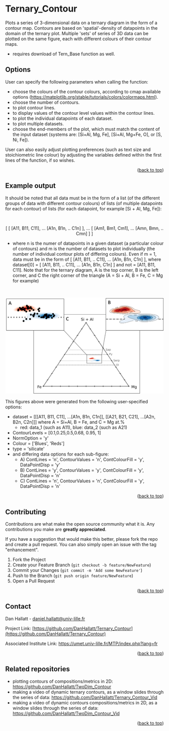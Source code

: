 # Ternary_Contour
Plots a series of 3-dimensional data on a ternary diagram in the form of a contour map. Contours are based on 'spatial'-density of datapoints in the domain of the ternary plot. Multiple 'sets' of series of 3D data can be plotted on the same figure, each with different colours of their contour maps.

* requires download of Tern_Base function as well.

<!-- Options -->
## Options
 User can specify the following parameters when calling the function:
 - choose the colours of the contour colours, according to cmap available options (https://matplotlib.org/stable/tutorials/colors/colormaps.html).
 - choose the number of contours.
 - to plot contour lines.
 - to display values of the contour level values within the contour lines.
 - to plot the individual datapoints of each dataset.
 - to plot multiple datasets.
 - choose the end-members of the plot, which must match the content of the input dataset (systems are: [Si+Al, Mg, Fe], [Si+Al, Mg+Fe, O], or [S, Ni, Fe]).

User can also easily adjust plotting preferences (such as text size and stoichiometric line colour) by adjusting the variables defined within the first lines of the function, if so wishes.

<p align="right">(<a href="#top">back to top</a>)</p>

<!-- Example output -->
## Example output

It should be noted that all data must be in the form of a list (of the different groups of data with different contour colours) of lists (of multiple datapoints for each contour) of lists (for each datapoint, for example [Si + Al, Mg, Fe]):

<br />
<div align="center">
 
 [ [ [A11, B11, C11], ... [A1n, B1n, .. C1n] ], ... [ [Am1, Bm1, Cm1], ... [Amn, Bmn, .. Cmn] ] ]
 
 </div>

- where n is the numer of datapoints in a given dataset (a particular colour of contours) and m is the number of datasets to plot individually (the number of individual contour plots of differing colours). Even if m = 1, data must be in the form of [ [A11, B11, .. C11], ... [A1n, B1n, C1n] ], where dataset[0] = [ [A11, B11, .. C11], ... [A1n, B1n, C1n] ] and not = [A11, B11, C11]. Note that for the ternary diagram, A is the top corner, B is the left corner, and C the right corner of the triangle (A = Si + Al, B = Fe, C = Mg for example)


<br />
<div align="center">

[![Product Name Screen Shot][product-screenshot]](https://example.com)
 
 </div>

This figures above were generated from the following user-specified options:
 - dataset = [[[A11, B11, C11], ...[A1n, B1n, C1n]], [[A21, B21, C21], ...[A2n, B2n, C2n]]] where A = Si+Al, B = Fe, and C = Mg at.%
     - red: data_1 (such as A11), blue: data_2 (such as A21)
 - ContourLevels = [0.1,0.25,0.5,0.68, 0.95, 1]
 - NormOption = 'y'
 - Colour = ['Blues', 'Reds']
 - type = 'silicate'
 - and differing data options for each sub-figure:
     - A) ContLines = 'n',  ContourValues = 'n',  ContColourFill = 'y',  DataPointDisp = 'y'
     - B) ContLines = 'y',  ContourValues = 'y',  ContColourFill = 'y',  DataPointDisp = 'n'
     - C) ContLines = 'n',  ContourValues = 'n',  ContColourFill = 'y',  DataPointDisp = 'n'

 
<p align="right">(<a href="#top">back to top</a>)</p>

<!-- CONTRIBUTING -->
## Contributing

Contributions are what make the open source community what it is. Any contributions you make are **greatly appreciated**.

If you have a suggestion that would make this better, please fork the repo and create a pull request. You can also simply open an issue with the tag "enhancement".

1. Fork the Project
2. Create your Feature Branch (`git checkout -b feature/NewFeature`)
3. Commit your Changes (`git commit -m 'Add some NewFeature'`)
4. Push to the Branch (`git push origin feature/NewFeature`)
5. Open a Pull Request

<p align="right">(<a href="#top">back to top</a>)</p>

<!-- CONTACT -->
## Contact

Dan Hallatt - daniel.hallatt@univ-lille.fr

Project Link: [https://github.com/DanHallatt/Ternary_Contour](https://github.com/DanHallatt/Ternary_Contour)

Associated Institute Link: https://umet.univ-lille.fr/MTP/index.php?lang=fr

<p align="right">(<a href="#top">back to top</a>)</p>

<!-- Related repositories -->
## Related repositories
- plotting contours of compositions/metrics in 2D: https://github.com/DanHallatt/TwoDim_Contour
- making a video of dynamic ternary contours, as a window slides through the series of data: https://github.com/DanHallatt/Ternary_Contour_Vid
- making a video of dynamic contours compositions/metrics in 2D, as a window slides through the series of data: https://github.com/DanHallatt/TwoDim_Contour_Vid

<p align="right">(<a href="#top">back to top</a>)</p>


[product-screenshot]: Images/ExampleTernaryPlotOptions.png
